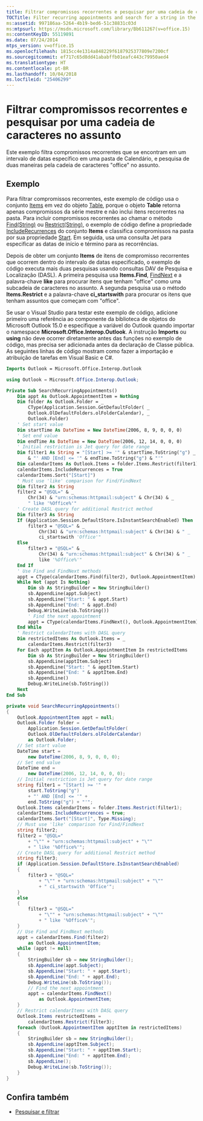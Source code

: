 ```yaml
---
title: Filtrar compromissos recorrentes e pesquisar por uma cadeia de caracteres no assunto
TOCTitle: Filter recurring appointments and search for a string in the subject
ms:assetid: 997186aa-5264-4b19-bed6-51c38831c03d
ms:mtpsurl: https://msdn.microsoft.com/library/Bb611267(v=office.15)
ms:contentKeyID: 55119891
ms.date: 07/24/2014
mtps_version: v=office.15
ms.openlocfilehash: 1815cc4e1314a848229f6187925377809e7200cf
ms.sourcegitcommit: ef717c65d8dd41ababffb01eafc443c79950aed4
ms.translationtype: HT
ms.contentlocale: pt-BR
ms.lasthandoff: 10/04/2018
ms.locfileid: "25406299"
---
```

# <a name="filter-recurring-appointments-and-search-for-a-string-in-the-subject"></a>Filtrar compromissos recorrentes e pesquisar por uma cadeia de caracteres no assunto

Este exemplo filtra compromissos recorrentes que se encontram em um intervalo de datas específico em uma pasta de Calendário, e pesquisa de duas maneiras pela cadeia de caracteres "office" no assunto.

## <a name="example"></a>Exemplo

Para filtrar compromissos recorrentes, este exemplo de código usa o conjunto [Items](https://msdn.microsoft.com/library/bb645287\(v=office.15\)) em vez do objeto [Table](https://msdn.microsoft.com/library/bb652856\(v=office.15\)), porque o objeto **Table** retorna apenas compromissos da série mestre e não inclui itens recorrentes na pasta. Para incluir compromissos recorrentes ao chamar o método [Find(String)](https://msdn.microsoft.com/library/bb646289\(v=office.15\)) ou [Restrict(String)](https://msdn.microsoft.com/library/bb612531\(v=office.15\)), o exemplo de código define a propriedade [IncludeRecurrences](https://msdn.microsoft.com/library/bb646522\(v=office.15\)) do conjunto **Items** e classifica compromissos na pasta por sua propriedade [Start](https://msdn.microsoft.com/library/bb647263\(v=office.15\)). Em seguida, usa uma consulta Jet para especificar as datas de início e término para as recorrências.

Depois de obter um conjunto **Items** de itens de compromisso recorrentes que ocorrem dentro do intervalo de datas especificado, o exemplo de código executa mais duas pesquisas usando consultas DAV de Pesquisa e Localização (DASL). A primeira pesquisa usa **Items.Find**, [FindNext](https://msdn.microsoft.com/library/bb623799\(v=office.15\)) e a palavra-chave **like** para procurar itens que tenham "office" como uma subcadeia de caracteres no assunto. A segunda pesquisa usa o método **Items.Restrict** e a palavra-chave **ci\_startswith** para procurar os itens que tenham assuntos que começam com "office".

Se usar o Visual Studio para testar este exemplo de código, adicione primeiro uma referência ao componente da biblioteca de objetos do Microsoft Outlook 15.0 e especifique a variável do Outlook quando importar o namespace **Microsoft.Office.Interop.Outlook**. A instrução **Imports** ou **using** não deve ocorrer diretamente antes das funções no exemplo de código, mas precisa ser adicionada antes da declaração de Classe pública. As seguintes linhas de código mostram como fazer a importação e atribuição de tarefas em Visual Basic e C\#.

```vb
Imports Outlook = Microsoft.Office.Interop.Outlook
```


```csharp
using Outlook = Microsoft.Office.Interop.Outlook;
```


```vb
Private Sub SearchRecurringAppointments()
    Dim appt As Outlook.AppointmentItem = Nothing
    Dim folder As Outlook.Folder = _
        CType(Application.Session.GetDefaultFolder( _
        Outlook.OlDefaultFolders.olFolderCalendar), _
        Outlook.Folder)
    ' Set start value
    Dim startTime As DateTime = New DateTime(2006, 8, 9, 0, 0, 0)
    ' Set end value
    Dim endTime As DateTime = New DateTime(2006, 12, 14, 0, 0, 0)
    ' Initial restriction is Jet query for date range
    Dim filter1 As String = "[Start] >= '" & startTime.ToString("g") _
        & "' AND [End] <= '" & endTime.ToString("g") & "'"
    Dim calendarItems As Outlook.Items = folder.Items.Restrict(filter1)
    calendarItems.IncludeRecurrences = True
    calendarItems.Sort("[Start]")
    ' Must use 'like' comparison for Find/FindNext
    Dim filter2 As String
    filter2 = "@SQL=" & _
        Chr(34) & "urn:schemas:httpmail:subject" & Chr(34) & _
        " like '%Office%'"
    ' Create DASL query for additional Restrict method
    Dim filter3 As String
    If (Application.Session.DefaultStore.IsInstantSearchEnabled) Then
        filter3 = "@SQL=" & _
            Chr(34) & "urn:schemas:httpmail:subject" & Chr(34) & " _
            ci_startswith 'Office'"
    Else
        filter3 = "@SQL=" & _
            Chr(34) & "urn:schemas:httpmail:subject" & Chr(34) & " _
            like '%Office%'"
    End If
    ' Use Find and FindNext methods
    appt = CType(calendarItems.Find(filter2), Outlook.AppointmentItem)
    While Not (appt Is Nothing)
        Dim sb As StringBuilder = New StringBuilder()
        sb.AppendLine(appt.Subject)
        sb.AppendLine("Start: " & appt.Start)
        sb.AppendLine("End: " & appt.End)
        Debug.WriteLine(sb.ToString())
        ' Find the next appointment
        appt = CType(calendarItems.FindNext(), Outlook.AppointmentItem)
    End While
    ' Restrict calendarItems with DASL query
    Dim restrictedItems As Outlook.Items = _
        calendarItems.Restrict(filter3)
    For Each apptItem As Outlook.AppointmentItem In restrictedItems
        Dim sb As StringBuilder = New StringBuilder()
        sb.AppendLine(apptItem.Subject)
        sb.AppendLine("Start: " & apptItem.Start)
        sb.AppendLine("End: " & apptItem.End)
        sb.AppendLine()
        Debug.WriteLine(sb.ToString())
    Next
End Sub
```


```csharp
private void SearchRecurringAppointments()
{
    Outlook.AppointmentItem appt = null;
    Outlook.Folder folder =
        Application.Session.GetDefaultFolder(
        Outlook.OlDefaultFolders.olFolderCalendar)
        as Outlook.Folder;
    // Set start value
    DateTime start =
        new DateTime(2006, 8, 9, 0, 0, 0);
    // Set end value
    DateTime end =
        new DateTime(2006, 12, 14, 0, 0, 0);
    // Initial restriction is Jet query for date range
    string filter1 = "[Start] >= '" +
        start.ToString("g")
        + "' AND [End] <= '" +
        end.ToString("g") + "'";
    Outlook.Items calendarItems = folder.Items.Restrict(filter1);
    calendarItems.IncludeRecurrences = true;
    calendarItems.Sort("[Start]", Type.Missing);
    // Must use 'like' comparison for Find/FindNext
    string filter2;
    filter2 = "@SQL="
        + "\"" + "urn:schemas:httpmail:subject" + "\""
        + " like '%Office%'";
    // Create DASL query for additional Restrict method
    string filter3;
    if (Application.Session.DefaultStore.IsInstantSearchEnabled)
    {
        filter3 = "@SQL="
            + "\"" + "urn:schemas:httpmail:subject" + "\""
            + " ci_startswith 'Office'";
    }
    else
    {
        filter3 = "@SQL="
            + "\"" + "urn:schemas:httpmail:subject" + "\""
            + " like '%Office%'";
    }
    // Use Find and FindNext methods
    appt = calendarItems.Find(filter2)
        as Outlook.AppointmentItem;
    while (appt != null)
    {
        StringBuilder sb = new StringBuilder();
        sb.AppendLine(appt.Subject);
        sb.AppendLine("Start: " + appt.Start);
        sb.AppendLine("End: " + appt.End);
        Debug.WriteLine(sb.ToString());
        // Find the next appointment
        appt = calendarItems.FindNext()
            as Outlook.AppointmentItem;
    }
    // Restrict calendarItems with DASL query
    Outlook.Items restrictedItems =
        calendarItems.Restrict(filter3);
    foreach (Outlook.AppointmentItem apptItem in restrictedItems)
    {
        StringBuilder sb = new StringBuilder();
        sb.AppendLine(apptItem.Subject);
        sb.AppendLine("Start: " + apptItem.Start);
        sb.AppendLine("End: " + apptItem.End);
        sb.AppendLine();
        Debug.WriteLine(sb.ToString());
    }
}
```

## <a name="see-also"></a>Confira também

- [Pesquisar e filtrar](search-and-filter.md)

